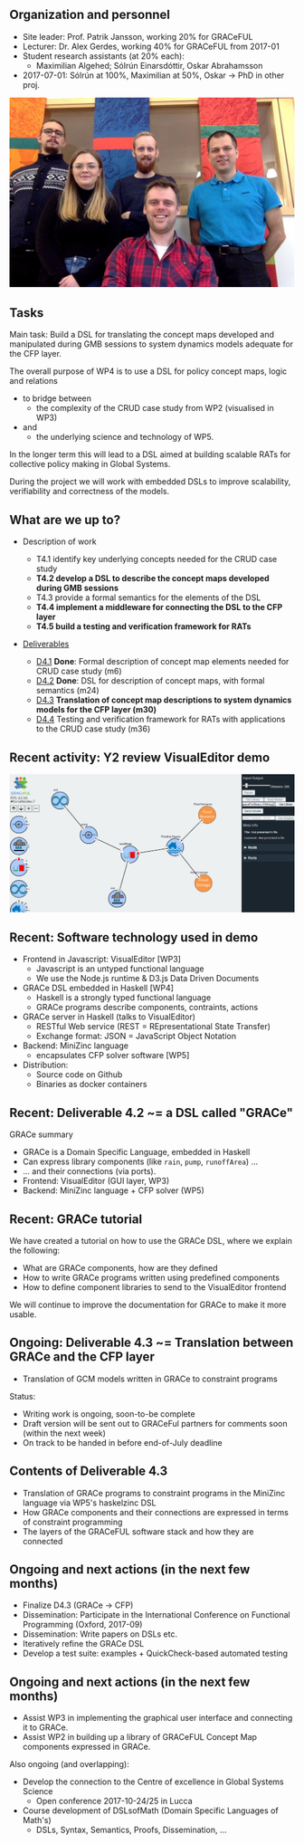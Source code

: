 ## Organization and personnel

* Site leader: Prof. Patrik Jansson, working 20% for GRACeFUL
* Lecturer: Dr. Alex Gerdes, working 40% for GRACeFUL from 2017-01
* Student research assistants (at 20% each):
    * Maximilian Algehed; Sólrún Einarsdóttir, Oskar Abrahamsson
* 2017-07-01: Sólrún at 100%, Maximilian at 50%, Oskar -> PhD in other proj.

![GRACeFUL Chalmers team](../../img/GRACeFUL_Chalmers_2017-03.jpg)

## Tasks

Main task: Build a DSL for translating the concept maps developed and
manipulated during GMB sessions to system dynamics models adequate for
the CFP layer.

The overall purpose of WP4 is to use a DSL for policy concept maps,
logic and relations

* to bridge between
    * the complexity of the CRUD case study from WP2 (visualised in WP3)
* and
    * the underlying science and technology of WP5.

In the longer term this will lead to a DSL aimed at building scalable
RATs for collective policy making in Global Systems.

During the project we will work with embedded DSLs to improve
scalability, verifiability and correctness of the models.

## What are we up to?

* Description of work
    * T4.1 identify key underlying concepts needed for the CRUD case study
    * **T4.2 develop a DSL to describe the concept maps developed during GMB sessions**
    * T4.3 provide a formal semantics for the elements of the DSL
    * **T4.4 implement a middleware for connecting the DSL to the CFP layer**
    * **T4.5 build a testing and verification framework for RATs**

* [Deliverables](../../deliverables/)
    * [D4.1](../../deliverables/d4.1/) **Done**: Formal description of concept map elements needed for CRUD case study (m6)
    * [D4.2](../../deliverables/d4.2/) **Done**: DSL for description of concept maps, with formal semantics (m24)
    * [D4.3](../../deliverables/d4.3/) **Translation of concept map descriptions to system dynamics models for the CFP layer (m30)**
    * [D4.4](../../deliverables/d4.4/) Testing and verification framework for RATs with applications to the CRUD case study (m36)

## Recent activity: Y2 review VisualEditor demo

![Demo screenshot: Javascript, GRACe, Haskell, MiniZinc, ...](../../img/visualeditor.png)

## Recent: Software technology used in demo

* Frontend in Javascript: VisualEditor [WP3]
    * Javascript is an untyped functional language
	* We use the Node.js runtime & D3.js Data Driven Documents
* GRACe DSL embedded in Haskell [WP4]
    * Haskell is a strongly typed functional language
	* GRACe programs describe components, contraints, actions
* GRACe server in Haskell (talks to VisualEditor)
    * RESTful Web service (REST = REpresentational State Transfer)
    * Exchange format: JSON = JavaScript Object Notation
* Backend: MiniZinc language
    * encapsulates CFP solver software [WP5]
* Distribution:
    * Source code on Github
	* Binaries as docker containers

## Recent: Deliverable 4.2 ~= a DSL called "GRACe"

GRACe summary

* GRACe is a Domain Specific Language, embedded in Haskell
* Can express library components (like `rain`, `pump`, `runoffArea`) ...
* ... and their connections (via ports).
* Frontend: VisualEditor (GUI layer, WP3)
* Backend: MiniZinc language + CFP solver (WP5)

## Recent: GRACe tutorial
We have created a tutorial on how to use the GRACe DSL, where we explain the following:

* What are GRACe components, how are they defined
* How to write GRACe programs written using predefined components
* How to define component libraries to send to the VisualEditor frontend

We will continue to improve the documentation for GRACe to make it more usable.

## Ongoing: Deliverable 4.3 ~= Translation between GRACe and the CFP layer
* Translation of GCM models written in GRACe to constraint programs

 Status:

* Writing work is ongoing, soon-to-be complete
* Draft version will be sent out to GRACeFul partners for comments soon (within the next week)
* On track to be handed in before end-of-July deadline

## Contents of Deliverable 4.3
* Translation of GRACe programs to constraint programs in the MiniZinc language via WP5's haskelzinc DSL
* How GRACe components and their connections are expressed in terms of constraint programming
* The layers of the GRACeFUL software stack and how they are connected


## Ongoing and next actions (in the next few months)

* Finalize D4.3 (GRACe -> CFP)
* Dissemination: Participate in the International Conference on Functional Programming (Oxford, 2017-09)
* Dissemination: Write papers on DSLs etc.
* Iteratively refine the GRACe DSL
* Develop a test suite: examples + QuickCheck-based automated testing

## Ongoing and next actions (in the next few months)
* Assist WP3 in implementing the graphical user interface and connecting it to GRACe.
* Assist WP2 in building up a library of GRACeFUL Concept Map components expressed in GRACe.

Also ongoing (and overlapping):

*  Develop the connection to the Centre of excellence in Global Systems Science
    * Open conference 2017-10-24/25 in Lucca
* Course development of DSLsofMath (Domain Specific Languages of Math's)
    * DSLs, Syntax, Semantics, Proofs, Dissemination, ...
